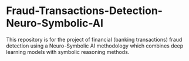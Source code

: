 # Fraud-Transactions-Detection-Neuro-Symbolic-AI
This repository is for the project of financial (banking transactions) fraud detection using a Neuro-Symbolic AI methodology which combines deep learning models with symbolic reasoning methods.
